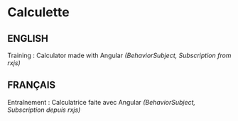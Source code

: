 # Calculette

## ENGLISH

Training : Calculator made with Angular _(BehaviorSubject, Subscription from rxjs)_

## FRANÇAIS

Entraînement : Calculatrice faite avec Angular _(BehaviorSubject, Subscription depuis rxjs)_
